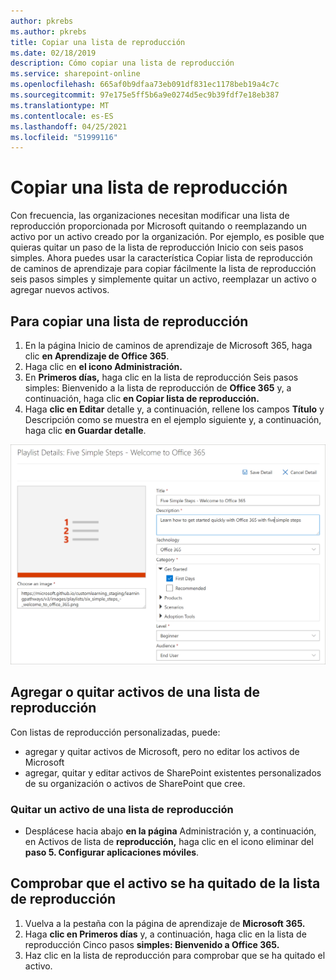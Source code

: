 ```yaml
---
author: pkrebs
ms.author: pkrebs
title: Copiar una lista de reproducción
ms.date: 02/18/2019
description: Cómo copiar una lista de reproducción
ms.service: sharepoint-online
ms.openlocfilehash: 665af0b9dfaa73eb091df831ec1178beb19a4c7c
ms.sourcegitcommit: 97e175e5ff5b6a9e0274d5ec9b39fdf7e18eb387
ms.translationtype: MT
ms.contentlocale: es-ES
ms.lasthandoff: 04/25/2021
ms.locfileid: "51999116"
---
```

# <a name="copy-a-playlist"></a>Copiar una lista de reproducción
Con frecuencia, las organizaciones necesitan modificar una lista de reproducción proporcionada por Microsoft quitando o reemplazando un activo por un activo creado por la organización. Por ejemplo, es posible que quieras quitar un paso de la lista de reproducción Inicio con seis pasos simples. Ahora puedes usar la característica Copiar lista de reproducción de caminos de aprendizaje para copiar fácilmente la lista de reproducción seis pasos simples y simplemente quitar un activo, reemplazar un activo o agregar nuevos activos. 

## <a name="to-copy-a-playlist"></a>Para copiar una lista de reproducción

1. En la página Inicio de  caminos de aprendizaje de Microsoft 365, haga clic **en Aprendizaje de Office 365**.
2. Haga clic en **el icono Administración.**
3. En **Primeros días,** haga clic en la lista de reproducción Seis pasos simples: Bienvenido a la lista de reproducción de **Office 365** y, a continuación, haga clic **en Copiar lista de reproducción.** 
4. Haga **clic en Editar** detalle y, a continuación, rellene los campos **Título** y Descripción como se muestra en el ejemplo siguiente y, a continuación, haga clic **en Guardar detalle**.   
 
![cg-copyplaylist5steps.png](media/cg-copyplaylist5steps.png)

## <a name="add-or-remove-assets-from-a-playlist"></a>Agregar o quitar activos de una lista de reproducción
Con listas de reproducción personalizadas, puede:
- agregar y quitar activos de Microsoft, pero no editar los activos de Microsoft
- agregar, quitar y editar activos de SharePoint existentes personalizados de su organización o activos de SharePoint que cree. 

### <a name="remove-an-asset-from-a-playlist"></a>Quitar un activo de una lista de reproducción
- Desplácese hacia abajo **en la página** Administración y, a continuación, en Activos de lista de **reproducción,** haga clic en el icono eliminar del **paso 5. Configurar aplicaciones móviles**. 

## <a name="verify-the-asset-is-removed-from-the-playlist"></a>Comprobar que el activo se ha quitado de la lista de reproducción
1. Vuelva a la pestaña con la página de aprendizaje de **Microsoft 365.**
2. Haga **clic en Primeros días** y, a continuación, haga clic en la lista de reproducción Cinco pasos **simples: Bienvenido a Office 365.** 
3. Haz clic en la lista de reproducción para comprobar que se ha quitado el activo.


